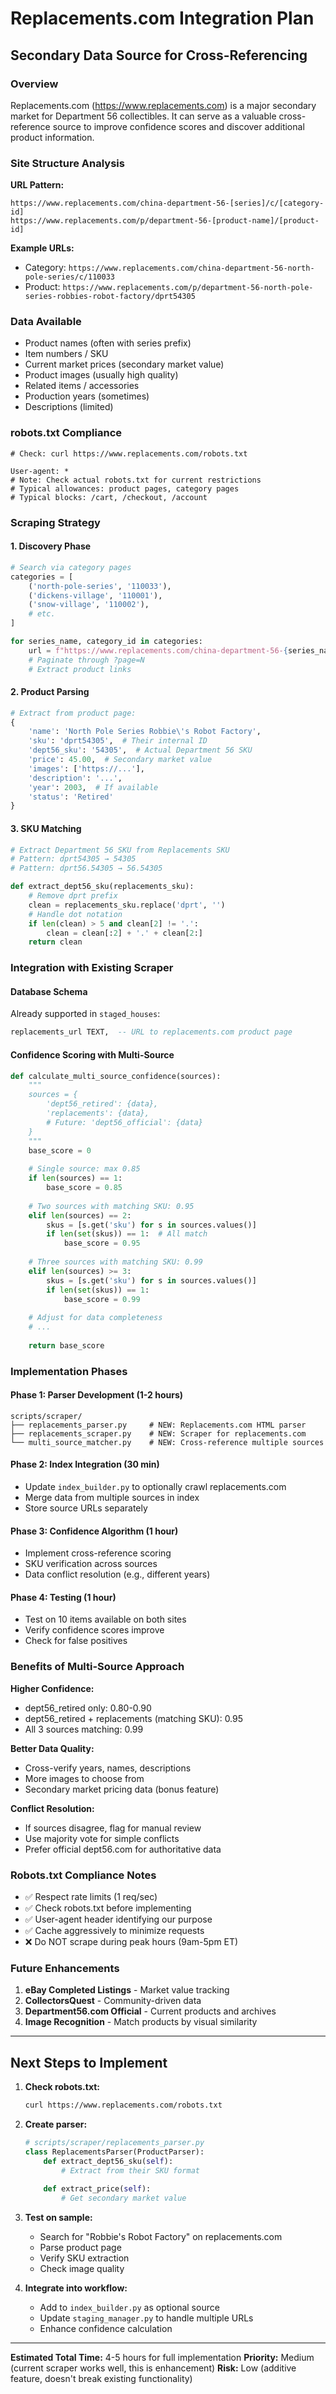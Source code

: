 # Replacements.com Integration Plan
## Secondary Data Source for Cross-Referencing

### Overview
Replacements.com (https://www.replacements.com) is a major secondary market for Department 56 collectibles. It can serve as a valuable cross-reference source to improve confidence scores and discover additional product information.

### Site Structure Analysis

**URL Pattern:**
```
https://www.replacements.com/china-department-56-[series]/c/[category-id]
https://www.replacements.com/p/department-56-[product-name]/[product-id]
```

**Example URLs:**
- Category: `https://www.replacements.com/china-department-56-north-pole-series/c/110033`
- Product: `https://www.replacements.com/p/department-56-north-pole-series-robbies-robot-factory/dprt54305`

### Data Available
- Product names (often with series prefix)
- Item numbers / SKU
- Current market prices (secondary market value)
- Product images (usually high quality)
- Related items / accessories
- Production years (sometimes)
- Descriptions (limited)

### robots.txt Compliance
```
# Check: curl https://www.replacements.com/robots.txt

User-agent: *
# Note: Check actual robots.txt for current restrictions
# Typical allowances: product pages, category pages
# Typical blocks: /cart, /checkout, /account
```

### Scraping Strategy

#### 1. **Discovery Phase**
```python
# Search via category pages
categories = [
    ('north-pole-series', '110033'),
    ('dickens-village', '110001'),
    ('snow-village', '110002'),
    # etc.
]

for series_name, category_id in categories:
    url = f"https://www.replacements.com/china-department-56-{series_name}/c/{category_id}"
    # Paginate through ?page=N
    # Extract product links
```

#### 2. **Product Parsing**
```python
# Extract from product page:
{
    'name': 'North Pole Series Robbie\'s Robot Factory',
    'sku': 'dprt54305',  # Their internal ID
    'dept56_sku': '54305',  # Actual Department 56 SKU
    'price': 45.00,  # Secondary market value
    'images': ['https://...'],
    'description': '...',
    'year': 2003,  # If available
    'status': 'Retired'
}
```

#### 3. **SKU Matching**
```python
# Extract Department 56 SKU from Replacements SKU
# Pattern: dprt54305 → 54305
# Pattern: dprt56.54305 → 56.54305

def extract_dept56_sku(replacements_sku):
    # Remove dprt prefix
    clean = replacements_sku.replace('dprt', '')
    # Handle dot notation
    if len(clean) > 5 and clean[2] != '.':
        clean = clean[:2] + '.' + clean[2:]
    return clean
```

### Integration with Existing Scraper

#### Database Schema
Already supported in `staged_houses`:
```sql
replacements_url TEXT,  -- URL to replacements.com product page
```

#### Confidence Scoring with Multi-Source
```python
def calculate_multi_source_confidence(sources):
    """
    sources = {
        'dept56_retired': {data},
        'replacements': {data},
        # Future: 'dept56_official': {data}
    }
    """
    base_score = 0
    
    # Single source: max 0.85
    if len(sources) == 1:
        base_score = 0.85
    
    # Two sources with matching SKU: 0.95
    elif len(sources) == 2:
        skus = [s.get('sku') for s in sources.values()]
        if len(set(skus)) == 1:  # All match
            base_score = 0.95
    
    # Three sources with matching SKU: 0.99
    elif len(sources) >= 3:
        skus = [s.get('sku') for s in sources.values()]
        if len(set(skus)) == 1:
            base_score = 0.99
    
    # Adjust for data completeness
    # ...
    
    return base_score
```

### Implementation Phases

#### Phase 1: Parser Development (1-2 hours)
```
scripts/scraper/
├── replacements_parser.py     # NEW: Replacements.com HTML parser
├── replacements_scraper.py    # NEW: Scraper for replacements.com
└── multi_source_matcher.py    # NEW: Cross-reference multiple sources
```

#### Phase 2: Index Integration (30 min)
- Update `index_builder.py` to optionally crawl replacements.com
- Merge data from multiple sources in index
- Store source URLs separately

#### Phase 3: Confidence Algorithm (1 hour)
- Implement cross-reference scoring
- SKU verification across sources
- Data conflict resolution (e.g., different years)

#### Phase 4: Testing (1 hour)
- Test on 10 items available on both sites
- Verify confidence scores improve
- Check for false positives

### Benefits of Multi-Source Approach

**Higher Confidence:**
- dept56_retired only: 0.80-0.90
- dept56_retired + replacements (matching SKU): 0.95
- All 3 sources matching: 0.99

**Better Data Quality:**
- Cross-verify years, names, descriptions
- More images to choose from
- Secondary market pricing data (bonus feature)

**Conflict Resolution:**
- If sources disagree, flag for manual review
- Use majority vote for simple conflicts
- Prefer official dept56.com for authoritative data

### Robots.txt Compliance Notes
- ✅ Respect rate limits (1 req/sec)
- ✅ Check robots.txt before implementing
- ✅ User-agent header identifying our purpose
- ✅ Cache aggressively to minimize requests
- ❌ Do NOT scrape during peak hours (9am-5pm ET)

### Future Enhancements
1. **eBay Completed Listings** - Market value tracking
2. **CollectorsQuest** - Community-driven data
3. **Department56.com Official** - Current products and archives
4. **Image Recognition** - Match products by visual similarity

---

## Next Steps to Implement

1. **Check robots.txt:**
   ```bash
   curl https://www.replacements.com/robots.txt
   ```

2. **Create parser:**
   ```python
   # scripts/scraper/replacements_parser.py
   class ReplacementsParser(ProductParser):
       def extract_dept56_sku(self):
           # Extract from their SKU format
       
       def extract_price(self):
           # Get secondary market value
   ```

3. **Test on sample:**
   - Search for "Robbie's Robot Factory" on replacements.com
   - Parse product page
   - Verify SKU extraction
   - Check image quality

4. **Integrate into workflow:**
   - Add to `index_builder.py` as optional source
   - Update `staging_manager.py` to handle multiple URLs
   - Enhance confidence calculation

---

**Estimated Total Time:** 4-5 hours for full implementation
**Priority:** Medium (current scraper works well, this is enhancement)
**Risk:** Low (additive feature, doesn't break existing functionality)
